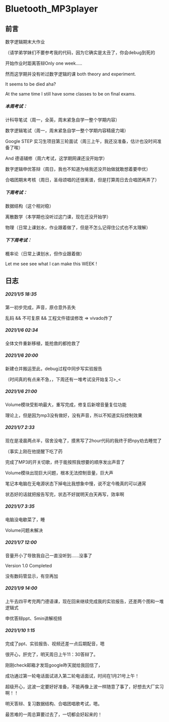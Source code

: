 # Bluetooth_MP3player

## 前言

数字逻辑期末大作业

（请学弟学妹们不要参考我的代码，因为它确实是太丑了，你会debug到死的

开始作业时距离答辩Only one week.....

然而这学期并没有听过数字逻辑的课 both theory and experiment.

It seems to be died aha?

At the same time I still have some classes to be on final exams.

##### 本周考试：

计科导笔试（周一，全英，周末紧急自学一整个学期内容） 

数字逻辑笔试（周一，周末紧急自学一整个学期内容精疲力竭）

Google STEP 实习生项目第三轮面试（周三上午，我还没准备，估计也没时间准备了唉）

And 德语辅修（周六考试，这学期网课还没开始学）

数字逻辑申优答辩（周日，我也不知道为啥我还没开始做就敢想着要申优）

合唱团期末考核（周日，圣母颂唱的还很离谱，但是打算周日去合唱团再弄了）

##### 下周考试：

数据结构（这个相对稳）

离散数学（本学期也没听过这门课，现在还没开始学）

物理（日常上课划水，作业跟着做了，但是不怎么记得住公式也不太理解）

##### 下下周考试：

概率论（日常上课划水，但作业跟着做）

Let me see see what I can make this WEEK !

## 日志

##### 2021/1/5 18:35

第一初步完成，声音，原仓意外丢失

乱码 && 不可复原 && 工程文件错误修改  =>  vivado炸了

##### 2021/1/6 02:34

全体文件重新移植，能抢救的都抢救了

##### 2021/1/6 20:00

新建仓并搬运至此，debug过程中同步写实验报告

（时间真的有点来不急，，下周还有一堆考试没开始复习>_<

##### 2021/1/6 21:00

Volume模块受影响最大，重写完成，修复后新增音量复位功能

理论上，但是因为mp3没有做好，没有声音，所以不知道实际控制效果

 ##### 2021/1/7 2:33

现在是凌晨两点半，宿舍没电了，摸黑写了2hour代码的我终于把npy劝去睡觉了

（事实上刚在他提醒下吃了药

完成了MP3的开关切歌，终于能按照我想要的顺序发出声音了

Volume模块出现巨大问题，根本无法控制音量，巨大声

笔记本电脑在无电源状态下掉电比我想象中慢，说不定今晚真的可以通宵

状态好的话就把报告写完，状态不好就明天白天再写，效率啊

##### 2021/1/7 3:35

电脑没电歇菜了，睡

Volume问题未解决

##### 2021/1/7 12:00

音量开小了导致我自己一直没听到......没事了

Version 1.0 Completed

没有数码管显示，有空再加

##### 2021/1/9 14:00

上午去四平考完两门德语课，现在回来继续完成我的实验报告，还差两个图和一堆逻辑式

申优答辩ppt、5min讲解视频

##### 2021/1/10 1:15

完成了ppt、实验报告、视频还差一点后期配音，嗯

很开心，肝完了，明天周日上午11：30答辩了。

刚刚check邮箱才发现google昨天就给我回信了，

成功通过第一轮电话面试进入第二轮电话面试，时间在1月21号上午！

超级开心，这波一定要好好准备，不能再像上波一样随意了事了，好想去大厂实习啊！！

明天答辩、复习数据结构、合唱团唱歌考试，嗯。

最苦难的一周总算要过去了，一切都会好起来的！